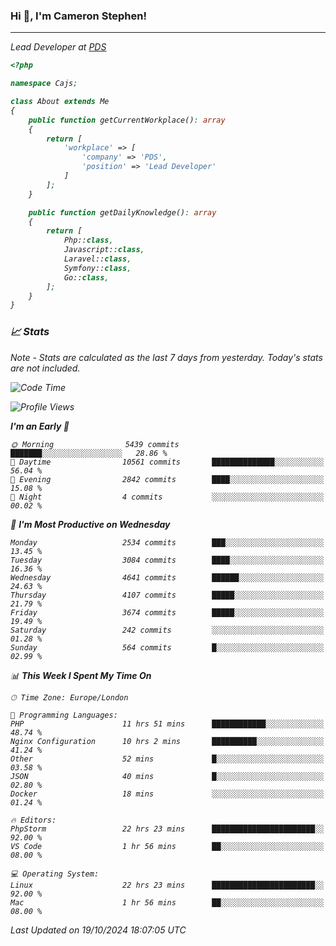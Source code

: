 ### Hi 👋, I'm Cameron Stephen!
<hr>
<p><em>Lead Developer at <a href="https://prindatasolutions.co.uk">PDS</a></p>


```php
<?php

namespace Cajs;

class About extends Me
{
    public function getCurrentWorkplace(): array
    {
        return [
            'workplace' => [
                'company' => 'PDS',
                'position' => 'Lead Developer'
            ]
        ];
    }

    public function getDailyKnowledge(): array
    {
        return [
            Php::class,
            Javascript::class,
            Laravel::class,
            Symfony::class,
            Go::class,
        ];
    }
}
```

### 📈 Stats
<p><em>Note - Stats are calculated as the last 7 days from yesterday. Today's stats are not included.</em></p>


<!--START_SECTION:waka-->
![Code Time](http://img.shields.io/badge/Code%20Time-4%2C023%20hrs%2033%20mins-blue)

![Profile Views](http://img.shields.io/badge/Profile%20Views-0-blue)

**I'm an Early 🐤** 

```text
🌞 Morning                5439 commits        ███████░░░░░░░░░░░░░░░░░░   28.86 % 
🌆 Daytime                10561 commits       ██████████████░░░░░░░░░░░   56.04 % 
🌃 Evening                2842 commits        ████░░░░░░░░░░░░░░░░░░░░░   15.08 % 
🌙 Night                  4 commits           ░░░░░░░░░░░░░░░░░░░░░░░░░   00.02 % 
```
📅 **I'm Most Productive on Wednesday** 

```text
Monday                   2534 commits        ███░░░░░░░░░░░░░░░░░░░░░░   13.45 % 
Tuesday                  3084 commits        ████░░░░░░░░░░░░░░░░░░░░░   16.36 % 
Wednesday                4641 commits        ██████░░░░░░░░░░░░░░░░░░░   24.63 % 
Thursday                 4107 commits        █████░░░░░░░░░░░░░░░░░░░░   21.79 % 
Friday                   3674 commits        █████░░░░░░░░░░░░░░░░░░░░   19.49 % 
Saturday                 242 commits         ░░░░░░░░░░░░░░░░░░░░░░░░░   01.28 % 
Sunday                   564 commits         █░░░░░░░░░░░░░░░░░░░░░░░░   02.99 % 
```


📊 **This Week I Spent My Time On** 

```text
🕑︎ Time Zone: Europe/London

💬 Programming Languages: 
PHP                      11 hrs 51 mins      ████████████░░░░░░░░░░░░░   48.74 % 
Nginx Configuration      10 hrs 2 mins       ██████████░░░░░░░░░░░░░░░   41.24 % 
Other                    52 mins             █░░░░░░░░░░░░░░░░░░░░░░░░   03.58 % 
JSON                     40 mins             █░░░░░░░░░░░░░░░░░░░░░░░░   02.80 % 
Docker                   18 mins             ░░░░░░░░░░░░░░░░░░░░░░░░░   01.24 % 

🔥 Editors: 
PhpStorm                 22 hrs 23 mins      ███████████████████████░░   92.00 % 
VS Code                  1 hr 56 mins        ██░░░░░░░░░░░░░░░░░░░░░░░   08.00 % 

💻 Operating System: 
Linux                    22 hrs 23 mins      ███████████████████████░░   92.00 % 
Mac                      1 hr 56 mins        ██░░░░░░░░░░░░░░░░░░░░░░░   08.00 % 
```


 Last Updated on 19/10/2024 18:07:05 UTC
<!--END_SECTION:waka-->
